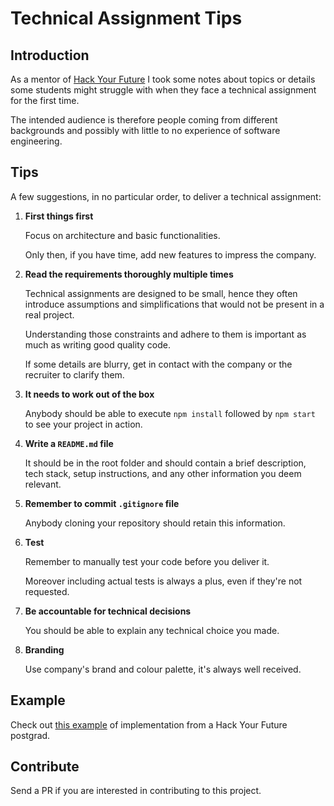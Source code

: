 # Technical Assignment Tips

## Introduction

As a mentor of [Hack Your Future](https://www.hackyourfuture.net/) I took some notes about topics or details some students might struggle with when they face a technical assignment for the first time.

The intended audience is therefore people coming from different backgrounds and possibly with little to no experience of software engineering.

## Tips

A few suggestions, in no particular order, to deliver a technical assignment:

1. **First things first**

   Focus on architecture and basic functionalities.

   Only then, if you have time, add new features to impress the company.

1. **Read the requirements thoroughly multiple times**

   Technical assignments are designed to be small, hence they often introduce assumptions and simplifications that would not be present in a real project.

   Understanding those constraints and adhere to them is important as much as writing good quality code.

   If some details are blurry, get in contact with the company or the recruiter to clarify them.

1. **It needs to work out of the box**

   Anybody should be able to execute `npm install` followed by `npm start` to see your project in action.

1. **Write a `README.md` file**

   It should be in the root folder and should contain a brief description, tech stack, setup instructions, and any other information you deem relevant.

1. **Remember to commit `.gitignore` file**

   Anybody cloning your repository should retain this information.

1. **Test**

   Remember to manually test your code before you deliver it.

   Moreover including actual tests is always a plus, even if they're not requested.

1. **Be accountable for technical decisions**

   You should be able to explain any technical choice you made.

1. **Branding**

   Use company's brand and colour palette, it's always well received.

## Example

Check out [this example](https://github.com/salih18/MERN-Todo-App) of implementation from a Hack Your Future postgrad.

## Contribute

Send a PR if you are interested in contributing to this project.
